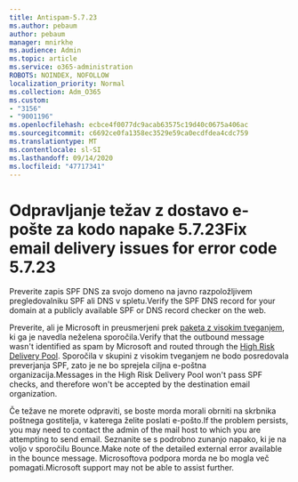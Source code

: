 ```yaml
---
title: Antispam-5.7.23
ms.author: pebaum
author: pebaum
manager: mnirkhe
ms.audience: Admin
ms.topic: article
ms.service: o365-administration
ROBOTS: NOINDEX, NOFOLLOW
localization_priority: Normal
ms.collection: Adm_O365
ms.custom:
- "3156"
- "9001196"
ms.openlocfilehash: ecbce4f0077dc9acab63575c19d40c0675a406ac
ms.sourcegitcommit: c6692ce0fa1358ec3529e59ca0ecdfdea4cdc759
ms.translationtype: MT
ms.contentlocale: sl-SI
ms.lasthandoff: 09/14/2020
ms.locfileid: "47717341"
---
```

# <a name="fix-email-delivery-issues-for-error-code-5723"></a><span data-ttu-id="862a4-102">Odpravljanje težav z dostavo e-pošte za kodo napake 5.7.23</span><span class="sxs-lookup"><span data-stu-id="862a4-102">Fix email delivery issues for error code 5.7.23</span></span>

<span data-ttu-id="862a4-103">Preverite zapis SPF DNS za svojo domeno na javno razpoložljivem pregledovalniku SPF ali DNS v spletu.</span><span class="sxs-lookup"><span data-stu-id="862a4-103">Verify the SPF DNS record for your domain at a publicly available SPF or DNS record checker on the web.</span></span>

<span data-ttu-id="862a4-104">Preverite, ali je Microsoft in preusmerjeni prek [paketa z visokim tveganjem](https://docs.microsoft.com/microsoft-365/security/office-365-security/high-risk-delivery-pool-for-outbound-messages), ki ga je navedla neželena sporočila.</span><span class="sxs-lookup"><span data-stu-id="862a4-104">Verify that the outbound message wasn't identified as spam by Microsoft and routed through the [High Risk Delivery Pool](https://docs.microsoft.com/microsoft-365/security/office-365-security/high-risk-delivery-pool-for-outbound-messages).</span></span> <span data-ttu-id="862a4-105">Sporočila v skupini z visokim tveganjem ne bodo posredovala preverjanja SPF, zato je ne bo sprejela ciljna e-poštna organizacija.</span><span class="sxs-lookup"><span data-stu-id="862a4-105">Messages in the High Risk Delivery Pool won't pass SPF checks, and therefore won't be accepted by the destination email organization.</span></span>

<span data-ttu-id="862a4-106">Če težave ne morete odpraviti, se boste morda morali obrniti na skrbnika poštnega gostitelja, v katerega želite poslati e-pošto.</span><span class="sxs-lookup"><span data-stu-id="862a4-106">If the problem persists, you may need to contact the admin of the mail host to which you are attempting to send email.</span></span> <span data-ttu-id="862a4-107">Seznanite se s podrobno zunanjo napako, ki je na voljo v sporočilu Bounce.</span><span class="sxs-lookup"><span data-stu-id="862a4-107">Make note of the detailed external error available in the bounce message.</span></span> <span data-ttu-id="862a4-108">Microsoftova podpora morda ne bo mogla več pomagati.</span><span class="sxs-lookup"><span data-stu-id="862a4-108">Microsoft support may not be able to assist further.</span></span>
